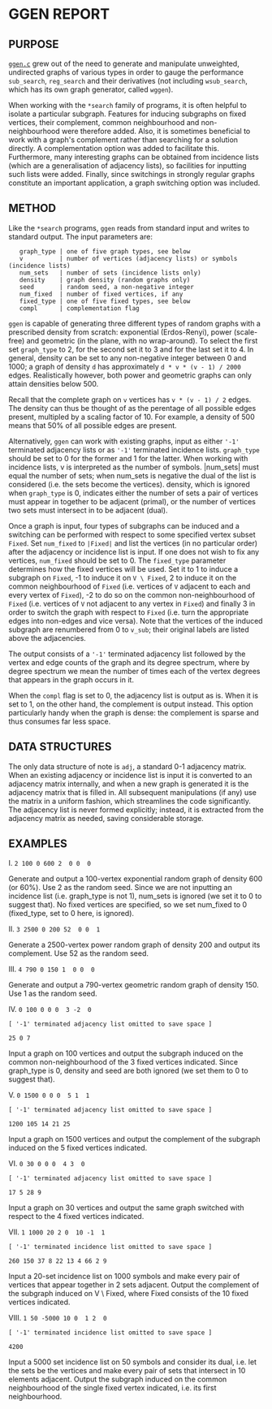 # GGEN REPORT

## PURPOSE

[`ggen.c`](https://github.com/vglazer/USRA/blob/master/subgraph_finding/src/ggen.c)
grew out of the need to generate and manipulate unweighted, undirected
graphs of various types in order to gauge the performance `sub_search`,
`reg_search` and their derivatives (not including `wsub_search`, which has its own graph generator, called `wggen`).

When working with the `*search` family of
programs, it is often helpful to isolate a particular subgraph. Features for
inducing subgraphs on fixed vertices, their complement, common neighbourhood
and non-neighbourhood were therefore added. Also, it is sometimes beneficial to
work with a graph's complement rather than searching for a solution directly. A
complementation option was added to facilitate this. Furthermore, many
interesting graphs can be obtained from incidence lists (which are a
generalisation of adjacency lists), so facilities for inputting such lists
were added. Finally, since switchings in strongly regular graphs constitute an
important application, a graph switching option was included.

## METHOD

Like the `*search` programs, `ggen` reads from standard input and writes to
standard output. The input parameters are:

```
   graph_type | one of five graph types, see below
   v          | number of vertices (adjacency lists) or symbols (incidence lists)
   num_sets   | number of sets (incidence lists only)
   density    | graph density (random graphs only)
   seed       | random seed, a non-negative integer
   num_fixed  | number of fixed vertices, if any
   fixed_type | one of five fixed types, see below
   compl      | complementation flag
```

`ggen` is capable of generating three different types of random graphs with a
prescribed density from scratch: exponential (Erdos-Renyi), power (scale-free) and geometric (in the plane, with no wrap-around). To select the first set `graph_type` to 2, for the second set it to 3 and for the last set it
to 4. In general, density can be set to any non-negative integer between 0 and
1000; a graph of density `d` has approximately `d * v * (v - 1) / 2000` edges. Realistically however,
both power and geometric graphs can only attain densities below 500.

Recall that the complete graph on `v` vertices has `v * (v - 1) / 2` edges.
The density can thus be thought of as the perentage of all possible edges
present, multipled by a scaling factor of 10. For example, a density of 500
means that 50% of all possible edges are present.

Alternatively, `ggen` can work with existing graphs, input as either `'-1'`
terminated adjacency lists or as `'-1'` terminated incidence lists. `graph_type`
should be set to 0 for the former and 1 for the latter. When working with
incidence lists, v is interpreted as the number of symbols. |num\_sets| must
equal the number of sets; when num\_sets is negative the dual of the list is
considered (i.e. the sets become the vertices). density, which is ignored when
`graph_type` is 0, indicates either the number of sets a pair of vertices must
appear in together to be adjacent (primal), or the number of vertices two sets
must intersect in to be adjacent (dual).

Once a graph is input, four types of subgraphs can be induced and a switching
can be performed with respect to some specified vertex subset `Fixed`. Set
`num_fixed` to `|Fixed|` and list the vertices (in no particular order) after the
adjacency or incidence list is input. If one does not wish to fix any vertices,
`num_fixed` should be set to 0. The `fixed_type` parameter determines how the
fixed vertices will be used. Set it to 1 to induce a subgraph on `Fixed`, -1 to
induce it on `V \ Fixed`, 2 to induce it on the common neighbourhood of 
`Fixed` (i.e. vertices of `V` adjacent to each and every vertex of `Fixed`),
-2 to do so on the common non-neighbourhood of `Fixed` (i.e. vertices of `V`
not adjacent to any vertex in `Fixed`) and finally 3 in order to switch the
graph with respect to `Fixed` (i.e. turn the appropriate edges into
non-edges and vice versa). Note that the vertices of the induced subgraph are
renumbered from 0 to `v_sub`; their original labels are listed above the
adjacencies.

The output consists of a `'-1'` terminated adjacency list followed by the vertex
and edge counts of the graph and its degree spectrum, where by degree spectrum
we mean the number of times each of the vertex degrees that appears in the
graph occurs in it.

When the `compl` flag is set to 0, the adjacency list is output as is. When it is
set to 1, on the other hand, the complement is output instead. This option
particularly handy when the graph is dense: the complement is sparse and thus
consumes far less space.

## DATA STRUCTURES

The only data structure of note is `adj`, a standard 0-1 adjacency matrix. When
an existing adjacency or incidence list is input it is converted to an
adjacency matrix internally, and when a new graph is generated it is the
adjacency matrix that is filled in. All subsequent manipulations (if any) use
the matrix in a uniform fashion, which streamlines the code significantly. The
adjacency list is never formed explicitly; instead, it is extracted from the
adjacency matrix as needed, saving considerable storage.

## EXAMPLES

I. `2 100 0 600 2  0 0  0`

Generate and output a 100-vertex exponential random graph of density
600 (or 60%). Use 2 as the random seed. Since we are not inputting an
incidence list (i.e. graph_type is not 1), num_sets is ignored (we set it
to 0 to suggest that). No fixed vertices are specified, so we set
num_fixed to 0 (fixed_type, set to 0 here, is ignored).

II. `3 2500 0 200 52  0 0  1`

Generate a 2500-vertex power random graph of density 200 and output its
complement. Use 52 as the random seed.

III. `4 790 0 150 1  0 0  0`

Generate and output a 790-vertex geometric random graph of density
150. Use 1 as the random seed.

IV. `0 100 0 0 0  3 -2  0`

```
[ '-1' terminated adjacency list omitted to save space ]

25 0 7
```

Input a graph on 100 vertices and output the subgraph induced on the
common non-neighbourhood of the 3 fixed vertices indicated. Since
graph_type is 0, density and seed are both ignored (we set them to 0 to
suggest that).

V. `0 1500 0 0 0  5 1  1`

```
[ '-1' terminated adjacency list omitted to save space ]

1200 105 14 21 25
```

Input a graph on 1500 vertices and output the complement of the subgraph
induced on the 5 fixed vertices indicated.

VI. `0 30 0 0 0  4 3  0`

```
[ '-1' terminated adjacency list omitted to save space ]

17 5 28 9
```

Input a graph on 30 vertices and output the same graph switched with
respect to the 4 fixed vertices indicated.

VII. `1 1000 20 2 0  10 -1  1`

```
[ '-1' terminated incidence list omitted to save space ]

260 150 37 8 22 13 4 66 2 9
```

Input a 20-set incidence list on 1000 symbols and make every pair of
vertices that appear together in 2 sets adjacent. Output the complement
of the subgraph induced on V \ Fixed, where Fixed consists of the 10
fixed vertices indicated.

VIII. `1 50 -5000 10 0  1 2  0`

```
[ '-1' terminated incidence list omitted to save space ]

4200
```

Input a 5000 set incidence list on 50 symbols and consider its dual, i.e.
let the sets be the vertices and make every pair of sets that intersect
in 10 elements adjacent. Output the subgraph induced on the common
neighbourhood of the single fixed vertex indicated, i.e. its first
neighbourhood.
